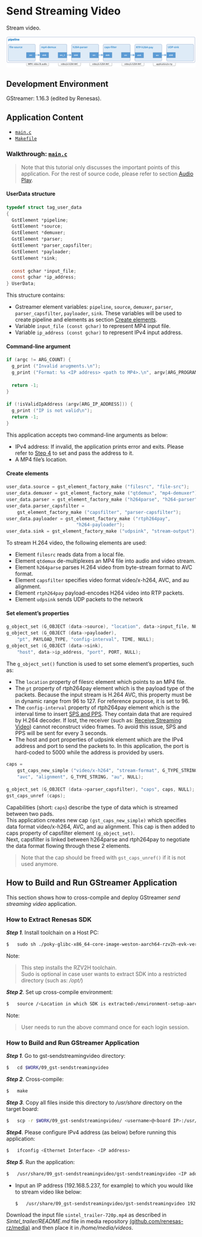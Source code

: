 # Send Streaming Video

Stream video.

![Figure send streaming video pipeline](figure.png)

## Development Environment

GStreamer: 1.16.3 (edited by Renesas).

## Application Content

+ [`main.c`](main.c)
+ [`Makefile`](Makefile)

### Walkthrough: [`main.c`](main.c)
>Note that this tutorial only discusses the important points of this application. For the rest of source code, please refer to section [Audio Play](../01_gst-audioplay/README.md).

#### UserData structure
```c
typedef struct tag_user_data
{
  GstElement *pipeline;
  GstElement *source;
  GstElement *demuxer;
  GstElement *parser;
  GstElement *parser_capsfilter;
  GstElement *payloader;
  GstElement *sink;

  const gchar *input_file;
  const gchar *ip_address;
} UserData;
```
This structure contains:
- Gstreamer element variables: `pipeline`, `source`, `demuxer`, `parser`, `parser_capsfilter`, `payloader`, `sink`. These variables will be used to create pipeline and elements as section [Create elements](#create-elements).
- Variable `input_file (const gchar)` to represent MP4 input file.
- Variable `ip_address (const gchar)` to represent IPv4 input address.

#### Command-line argument
```c
if (argc != ARG_COUNT) {
  g_print ("Invalid arugments.\n");
  g_print ("Format: %s <IP address> <path to MP4>.\n", argv[ARG_PROGRAM_NAME]);

  return -1;
}

if (!isValidIpAddress (argv[ARG_IP_ADDRESS])) {
  g_print ("IP is not valid\n");
  return -1;
}
```
This application accepts two command-line arguments as below:
-	 IPv4 address: If invalid, the application prints error and exits. Please refer to [Step 4](#how-to-build-and-run-gstreamer-application) to set and pass the address to it.
-	 A MP4 file’s location.

#### Create elements
```c
user_data.source = gst_element_factory_make ("filesrc", "file-src");
user_data.demuxer = gst_element_factory_make ("qtdemux", "mp4-demuxer");
user_data.parser = gst_element_factory_make ("h264parse", "h264-parser");
user_data.parser_capsfilter =
    gst_element_factory_make ("capsfilter", "parser-capsfilter");
user_data.payloader = gst_element_factory_make ("rtph264pay",
                          "h264-payloader");
user_data.sink = gst_element_factory_make ("udpsink", "stream-output");
```
To stream H.264 video, the following elements are used:
-	 Element `filesrc` reads data from a local file.
-	 Element `qtdemux` de-multiplexes an MP4 file into audio and video stream.
-	 Element `h264parse` parses H.264 video from byte-stream format to AVC format.
-	 Element `capsfilter` specifies video format video/x-h264, AVC, and au alignment.
-	 Element `rtph264pay` payload-encodes H264 video into RTP packets.
-	 Element `udpsink` sends UDP packets to the network

#### Set element’s properties
```c
g_object_set (G_OBJECT (data->source), "location", data->input_file, NULL);
g_object_set (G_OBJECT (data->payloader),
    "pt", PAYLOAD_TYPE, "config-interval", TIME, NULL);
g_object_set (G_OBJECT (data->sink),
    "host", data->ip_address, "port", PORT, NULL);
```
The `g_object_set()` function is used to set some element’s properties, such as:
-	 The `location` property of filesrc element which points to an MP4 file.
-	 The `pt` property of rtph264pay element which is the payload type of the packets. Because the input stream is H.264 AVC, this property must be in dynamic range from 96 to 127. For reference purpose, it is set to 96.
-	 The `config-interval` property of rtph264pay element which is the interval time to insert [SPS and PPS](https://www.quora.com/What-are-SPS-and-PPS-in-video-codecs). They contain data that are required by H.264 decoder. If lost, the receiver (such as: [Receive Streaming Video](../08_gst-receivestreamingvideo/README.md)) cannot reconstruct video frames. To avoid this issue, SPS and PPS will be sent for every 3 seconds.
-	 The host and port properties of udpsink element which are the IPv4 address and port to send the packets to. In this application, the port is hard-coded to 5000 while the address is provided by users.

```c
caps =
    gst_caps_new_simple ("video/x-h264", "stream-format", G_TYPE_STRING,
    "avc", "alignment", G_TYPE_STRING, "au", NULL);

g_object_set (G_OBJECT (data->parser_capsfilter), "caps", caps, NULL);
gst_caps_unref (caps);
```
Capabilities (short: `caps`) describe the type of data which is streamed between two pads.\
This application creates new cap `(gst_caps_new_simple)` which specifies data format video/x-h264, AVC, and au alignment. This cap is then added to caps property of capsfilter element `(g_object_set)`.\
Next, capsfilter is linked between h264parse and rtph264pay to negotiate the data format flowing through these 2 elements.
>Note that the cap should be freed with `gst_caps_unref()` if it is not used anymore.

## How to Build and Run GStreamer Application

This section shows how to cross-compile and deploy GStreamer _send streaming video_ application.

### How to Extract Renesas SDK
***Step 1***.	Install toolchain on a Host PC:
```sh
$   sudo sh ./poky-glibc-x86_64-core-image-weston-aarch64-rzv2h-evk-ver1-toolchain-*.sh
```
Note:
> This step installs the RZV2H toolchain.\
> Sudo is optional in case user wants to extract SDK into a restricted directory (such as: _/opt/_)

***Step 2***.	Set up cross-compile environment:
```sh
$   source /<Location in which SDK is extracted>/environment-setup-aarch64-poky-linux
```
Note:
>User needs to run the above command once for each login session.

### How to Build and Run GStreamer Application

***Step 1***.	Go to gst-sendstreamingvideo directory:
```sh
$   cd $WORK/09_gst-sendstreamingvideo
```

***Step 2***.	Cross-compile:
```sh
$   make
```
***Step 3***.	Copy all files inside this directory to _/usr/share_ directory on the target board:
```sh
$   scp -r $WORK/09_gst-sendstreamingvideo/ <username>@<board IP>:/usr/share/
```
***Step4***.  Please configure IPv4 address (as below) before running this application:
```sh
$   ifconfig <Ethernet Interface> <IP address>
```

***Step 5***.	Run the application:
```sh
$   /usr/share/09_gst-sendstreamingvideo/gst-sendstreamingvideo <IP address> <path to MP4>
```
-  Input an IP address (192.168.5.237, for example) to which you would like to stream video like below:
   ```sh
   $   /usr/share/09_gst-sendstreamingvideo/gst-sendstreamingvideo 192.168.5.237 /home/media/videos/sintel_trailer-720p.mp4
   ```
  Download the input file `sintel_trailer-720p.mp4` as described in _Sintel_trailer/README.md_ file in media repository [(github.com/renesas-rz/media)](https://github.com/renesas-rz/media) and then place it in _/home/media/videos_.
